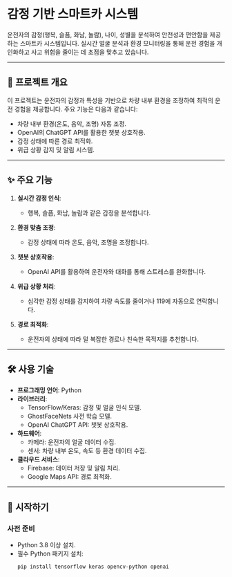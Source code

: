 # 감정 기반 스마트카 시스템

운전자의 감정(행복, 슬픔, 화남, 놀람), 나이, 성별을 분석하여 안전성과 편안함을 제공하는 스마트카 시스템입니다. 실시간 얼굴 분석과 환경 모니터링을 통해 운전 경험을 개인화하고 사고 위험을 줄이는 데 초점을 맞추고 있습니다.

---

## 🚗 프로젝트 개요
이 프로젝트는 운전자의 감정과 특성을 기반으로 차량 내부 환경을 조정하여 최적의 운전 경험을 제공합니다. 주요 기능은 다음과 같습니다:
- 차량 내부 환경(온도, 음악, 조명) 자동 조정.
- OpenAI의 ChatGPT API를 활용한 챗봇 상호작용.
- 감정 상태에 따른 경로 최적화.
- 위급 상황 감지 및 알림 시스템.

---

## ✨ 주요 기능
1. **실시간 감정 인식**:
   - 행복, 슬픔, 화남, 놀람과 같은 감정을 분석합니다.

2. **환경 맞춤 조정**:
   - 감정 상태에 따라 온도, 음악, 조명을 조정합니다.

3. **챗봇 상호작용**:
   - OpenAI API를 활용하여 운전자와 대화를 통해 스트레스를 완화합니다.

4. **위급 상황 처리**:
   - 심각한 감정 상태를 감지하여 차량 속도를 줄이거나 119에 자동으로 연락합니다.

5. **경로 최적화**:
   - 운전자의 상태에 따라 덜 복잡한 경로나 친숙한 목적지를 추천합니다.

---

## 🛠️ 사용 기술
- **프로그래밍 언어**: Python
- **라이브러리**:
  - TensorFlow/Keras: 감정 및 얼굴 인식 모델.
  - GhostFaceNets 사전 학습 모델.
  - OpenAI ChatGPT API: 챗봇 상호작용.
- **하드웨어**:
  - 카메라: 운전자의 얼굴 데이터 수집.
  - 센서: 차량 내부 온도, 속도 등 환경 데이터 수집.
- **클라우드 서비스**:
  - Firebase: 데이터 저장 및 알림 처리.
  - Google Maps API: 경로 최적화.

---

## 🚀 시작하기

### 사전 준비
- Python 3.8 이상 설치.
- 필수 Python 패키지 설치:
  ```bash
  pip install tensorflow keras opencv-python openai
